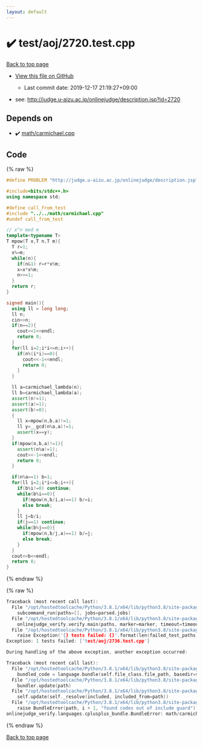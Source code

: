 ```yaml
---
layout: default
---
```


<!-- mathjax config similar to math.stackexchange -->
<script type="text/javascript" async
  src="https://cdnjs.cloudflare.com/ajax/libs/mathjax/2.7.5/MathJax.js?config=TeX-MML-AM_CHTML">
</script>
<script type="text/x-mathjax-config">
  MathJax.Hub.Config({
    TeX: { equationNumbers: { autoNumber: "AMS" }},
    tex2jax: {
      inlineMath: [ ['$','$'] ],
      processEscapes: true
    },
    "HTML-CSS": { matchFontHeight: false },
    displayAlign: "left",
    displayIndent: "2em"
  });
</script>

<script type="text/javascript" src="https://cdnjs.cloudflare.com/ajax/libs/jquery/3.4.1/jquery.min.js"></script>
<script src="https://cdn.jsdelivr.net/npm/jquery-balloon-js@1.1.2/jquery.balloon.min.js" integrity="sha256-ZEYs9VrgAeNuPvs15E39OsyOJaIkXEEt10fzxJ20+2I=" crossorigin="anonymous"></script>
<script type="text/javascript" src="../../../assets/js/copy-button.js"></script>
<link rel="stylesheet" href="../../../assets/css/copy-button.css" />


# :heavy_check_mark: test/aoj/2720.test.cpp

<a href="../../../index.html">Back to top page</a>

* <a href="{{ site.github.repository_url }}/blob/master/test/aoj/2720.test.cpp">View this file on GitHub</a>
    - Last commit date: 2019-12-17 21:19:27+09:00


* see: <a href="http://judge.u-aizu.ac.jp/onlinejudge/description.jsp?id=2720">http://judge.u-aizu.ac.jp/onlinejudge/description.jsp?id=2720</a>


## Depends on

* :heavy_check_mark: <a href="../../../library/math/carmichael.cpp.html">math/carmichael.cpp</a>


## Code

<a id="unbundled"></a>
{% raw %}
```cpp
#define PROBLEM "http://judge.u-aizu.ac.jp/onlinejudge/description.jsp?id=2720"

#include<bits/stdc++.h>
using namespace std;

#define call_from_test
#include "../../math/carmichael.cpp"
#undef call_from_test

// x^n mod m
template<typename T>
T mpow(T x,T n,T m){
  T r=1;
  x%=m;
  while(n){
    if(n&1) r=r*x%m;
    x=x*x%m;
    n>>=1;
  }
  return r;
}

signed main(){
  using ll = long long;
  ll n;
  cin>>n;
  if(n==2){
    cout<<1<<endl;
    return 0;
  }
  for(ll i=2;i*i<=n;i++){
    if(n%(i*i)==0){
      cout<<-1<<endl;
      return 0;
    }
  }

  ll a=carmichael_lambda(n);
  ll b=carmichael_lambda(a);
  assert(n!=1);
  assert(a!=1);
  assert(b!=0);
  {
    ll x=mpow(n,b,a)!=1;
    ll y=__gcd(n%a,a)!=1;
    assert(x==y);
  }
  if(mpow(n,b,a)!=1){
    assert(n%a!=1);
    cout<<-1<<endl;
    return 0;
  }

  if(n%a==1) b=1;
  for(ll i=2;i*i<=b;i++){
    if(b%i!=0) continue;
    while(b%i==0){
      if(mpow(n,b/i,a)==1) b/=i;
      else break;
    }
    ll j=b/i;
    if(j==1) continue;
    while(b%j==0){
      if(mpow(n,b/j,a)==1) b/=j;
      else break;
    }
  }
  cout<<b<<endl;
  return 0;
}

```
{% endraw %}

<a id="bundled"></a>
{% raw %}
```cpp
Traceback (most recent call last):
  File "/opt/hostedtoolcache/Python/3.8.1/x64/lib/python3.8/site-packages/onlinejudge_verify/main.py", line 181, in main
    subcommand_run(paths=[], jobs=parsed.jobs)
  File "/opt/hostedtoolcache/Python/3.8.1/x64/lib/python3.8/site-packages/onlinejudge_verify/main.py", line 59, in subcommand_run
    onlinejudge_verify.verify.main(paths, marker=marker, timeout=timeout, jobs=jobs)
  File "/opt/hostedtoolcache/Python/3.8.1/x64/lib/python3.8/site-packages/onlinejudge_verify/verify.py", line 133, in main
    raise Exception('{} tests failed: {}'.format(len(failed_test_paths), [str(path.relative_to(pathlib.Path.cwd())) for path in failed_test_paths]))
Exception: 1 tests failed: ['test/aoj/2736.test.cpp']

During handling of the above exception, another exception occurred:

Traceback (most recent call last):
  File "/opt/hostedtoolcache/Python/3.8.1/x64/lib/python3.8/site-packages/onlinejudge_verify/docs.py", line 347, in write_contents
    bundled_code = language.bundle(self.file_class.file_path, basedir=self.cpp_source_path)
  File "/opt/hostedtoolcache/Python/3.8.1/x64/lib/python3.8/site-packages/onlinejudge_verify/languages/cplusplus.py", line 63, in bundle
    bundler.update(path)
  File "/opt/hostedtoolcache/Python/3.8.1/x64/lib/python3.8/site-packages/onlinejudge_verify/languages/cplusplus_bundle.py", line 182, in update
    self.update(self._resolve(included, included_from=path))
  File "/opt/hostedtoolcache/Python/3.8.1/x64/lib/python3.8/site-packages/onlinejudge_verify/languages/cplusplus_bundle.py", line 151, in update
    raise BundleError(path, i + 1, "found codes out of include guard")
onlinejudge_verify.languages.cplusplus_bundle.BundleError: math/carmichael.cpp: line 5: found codes out of include guard

```
{% endraw %}

<a href="../../../index.html">Back to top page</a>

